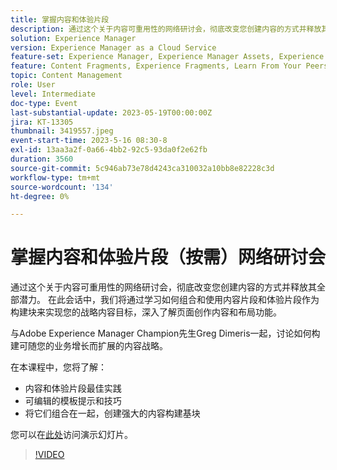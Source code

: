 ```yaml
---
title: 掌握内容和体验片段
description: 通过这个关于内容可重用性的网络研讨会，彻底改变您创建内容的方式并释放其全部潜力。
solution: Experience Manager
version: Experience Manager as a Cloud Service
feature-set: Experience Manager, Experience Manager Assets, Experience Manager Sites
feature: Content Fragments, Experience Fragments, Learn From Your Peers
topic: Content Management
role: User
level: Intermediate
doc-type: Event
last-substantial-update: 2023-05-19T00:00:00Z
jira: KT-13305
thumbnail: 3419557.jpeg
event-start-time: 2023-5-16 08:30-8
exl-id: 13aa3a2f-0a66-4bb2-92c5-93da0f2e62fb
duration: 3560
source-git-commit: 5c946ab73e78d4243ca310032a10bb8e82228c3d
workflow-type: tm+mt
source-wordcount: '134'
ht-degree: 0%

---
```


# 掌握内容和体验片段（按需）网络研讨会

通过这个关于内容可重用性的网络研讨会，彻底改变您创建内容的方式并释放其全部潜力。 在此会话中，我们将通过学习如何组合和使用内容片段和体验片段作为构建块来实现您的战略内容目标，深入了解页面创作内容和布局功能。

与Adobe Experience Manager Champion先生Greg Dimeris一起，讨论如何构建可随您的业务增长而扩展的内容战略。

在本课程中，您将了解：

* 内容和体验片段最佳实践
* 可编辑的模板提示和技巧
* 将它们组合在一起，创建强大的内容构建基块

您可以在[此处](../../assets/experience-manager/may2023/mastering-content-and-experience-fragments/AEM_Content_fragments_and_Experience_Fragments_Webinar_Session_Final.pdf)访问演示幻灯片。

>[!VIDEO](https://video.tv.adobe.com/v/3419557/?learn=on)
